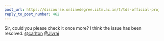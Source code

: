 ```yaml
---
post_url: https://discourse.onlinedegree.iitm.ac.in/t/tds-official-project1-discrepencies/171141/463
reply_to_post_number: 462
---
```

Sir, could you please check it once more? I think the issue has been resolved. [@carlton](/u/carlton) [@Jivraj](/u/jivraj)
